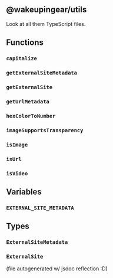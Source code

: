 ## @wakeupingear/utils

Look at all them TypeScript files.

## Functions

### `capitalize`

### `getExternalSiteMetadata`

### `getExternalSite`

### `getUrlMetadata`

### `hexColorToNumber`

### `imageSupportsTransparency`

### `isImage`

### `isUrl`

### `isVideo`

## Variables

### `EXTERNAL_SITE_METADATA`

## Types

### `ExternalSiteMetadata`

### `ExternalSite`



(file autogenerated w/ jsdoc reflection :D)